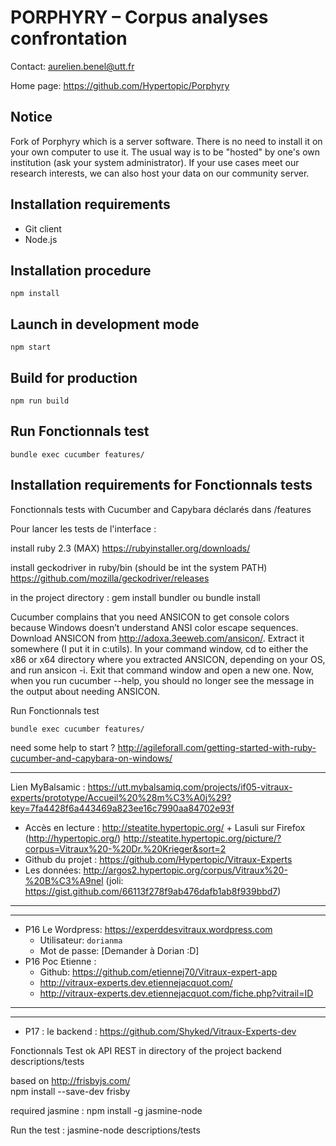 PORPHYRY – Corpus analyses confrontation
========================================

Contact: <aurelien.benel@utt.fr>

Home page: <https://github.com/Hypertopic/Porphyry>

Notice
------

Fork of Porphyry which is a server software. There is no need to install it on your own computer to use it. The usual way is to be "hosted" by one's own institution (ask your system administrator). If your use cases meet our research interests, we can also host your data on our community server.

Installation requirements
-------------------------

* Git client
* Node.js

Installation procedure
----------------------

    npm install

Launch in development mode
--------------------------

    npm start

Build for production
--------------------

    npm run build

Run Fonctionnals test
--------------------

    bundle exec cucumber features/
	
Installation requirements for Fonctionnals tests
-------------------------
Fonctionnals tests with Cucumber and  Capybara déclarés dans /features

Pour lancer les tests de l'interface :

install ruby 2.3 (MAX) 
	https://rubyinstaller.org/downloads/
	
install geckodriver in ruby/bin (should be int the system PATH)
	https://github.com/mozilla/geckodriver/releases	

in the project directory : 
	gem install bundler ou bundle install


Cucumber complains that you need ANSICON to get console colors because Windows doesn’t understand ANSI color escape sequences. 
Download ANSICON from http://adoxa.3eeweb.com/ansicon/. Extract it somewhere (I put it in c:utils). 
In your command window, cd to either the x86 or x64 directory where you extracted ANSICON, depending on your OS, and run ansicon -i. 
Exit that command window and open a new one. 
Now, when you run cucumber --help, you should no longer see the message in the output about needing ANSICON.

Run Fonctionnals test

    bundle exec cucumber features/
	
need some help to start  ? 
	http://agileforall.com/getting-started-with-ruby-cucumber-and-capybara-on-windows/
	

--------------------

Lien MyBalsamic :
	https://utt.mybalsamiq.com/projects/if05-vitraux-experts/prototype/Accueil%20%28m%C3%A0j%29?key=7fa4428f6a443469a823ee16c7990aa84702e93f
- Accès en lecture : http://steatite.hypertopic.org/ + Lasuli sur Firefox (http://hypertopic.org/)
	http://steatite.hypertopic.org/picture/?corpus=Vitraux%20-%20Dr.%20Krieger&sort=2
- Github du projet : 
	https://github.com/Hypertopic/Vitraux-Experts
- Les données: 
	http://argos2.hypertopic.org/corpus/Vitraux%20-%20B%C3%A9nel (joli: https://gist.github.com/66113f278f9ab476dafb1ab8f939bbd7)

--------------------
--------------------

- P16 Le Wordpress: https://experddesvitraux.wordpress.com
  - Utilisateur: `dorianma`
  - Mot de passe: [Demander à Dorian :D]
- P16 Poc Etienne :
  - Github: https://github.com/etiennej70/Vitraux-expert-app
  - http://vitraux-experts.dev.etiennejacquot.com/
  - http://vitraux-experts.dev.etiennejacquot.com/fiche.php?vitrail=ID

--------------------
--------------------

  - P17 : le backend : 
	https://github.com/Shyked/Vitraux-Experts-dev

Fonctionnals Test ok API REST in directory of the project backend
	descriptions/tests
	
based on http://frisbyjs.com/	
	npm install --save-dev frisby

required jasmine : 
	npm install -g jasmine-node

Run the test : 
	jasmine-node descriptions/tests

